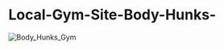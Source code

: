 # Local-Gym-Site-Body-Hunks-
![Body_Hunks_Gym](https://user-images.githubusercontent.com/93733796/187502787-f4f3bd71-e7dc-4c13-8e52-bb182ed21eab.PNG)

